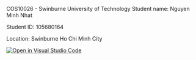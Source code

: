 COS10026 - Swinburne University of Technology
Student name: Nguyen Minh Nhat

Student ID: 105680164

Location: Swinburne Ho Chi Minh City

[![Open in Visual Studio Code](https://classroom.github.com/assets/open-in-vscode-2e0aaae1b6195c2367325f4f02e2d04e9abb55f0b24a779b69b11b9e10269abc.svg)](https://classroom.github.com/online_ide?assignment_repo_id=17685420&assignment_repo_type=AssignmentRepo)
